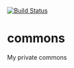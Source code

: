 [![Build Status](https://travis-ci.org/bartprokop/commons.png?branch=master)](https://travis-ci.org/bartprokop/commons)

commons
=======

My private commons
